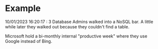 # Example

<!-- replace-with-date starts -->
10/01/2023 16:20:17 : 3 Database Admins walked into a NoSQL bar. A little while later they walked out because they couldn't find a table.
<!-- replace-with-date ends -->

<!-- replace-with-joke starts -->
Microsoft hold a bi-monthly internal "productive week" where they use Google instead of Bing.
<!-- replace-with-joke ends -->